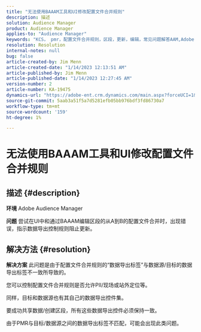 ```yaml
---
title: "无法使用BAAAM工具和UI修改配置文件合并规则"
description: 描述
solution: Audience Manager
product: Audience Manager
applies-to: "Audience Manager"
keywords: "KCS， pmr，配置文件合并规则，区段，更新，编辑，常见问题解答AAM,Adobe Audience Manager，无法修改， BAAAM工具"
resolution: Resolution
internal-notes: null
bug: false
article-created-by: Jim Menn
article-created-date: "1/14/2023 12:13:51 AM"
article-published-by: Jim Menn
article-published-date: "1/14/2023 12:27:45 AM"
version-number: 2
article-number: KA-19475
dynamics-url: "https://adobe-ent.crm.dynamics.com/main.aspx?forceUCI=1&pagetype=entityrecord&etn=knowledgearticle&id=053c7d52-a093-ed11-aad1-6045bd0065f9"
source-git-commit: 5aab3a51f5a7d5281efb05bb976bdf3fd86730a7
workflow-type: tm+mt
source-wordcount: '159'
ht-degree: 1%

---
```


# 无法使用BAAAM工具和UI修改配置文件合并规则

## 描述 {#description}


<b>环境</b>
Adobe Audience Manager

<b>问题</b>
尝试在UI中和通过BAAAM编辑区段的从A到B的配置文件合并时，出现错误，指示数据导出控制规则阻止更新。


## 解决方法 {#resolution}


<b>解决方案</b>
此问题是由于配置文件合并规则的“数据导出标签”与数据源/目标的数据导出标签不一致所导致的。

您可以控制配置文件合并规则是否允许PII/现场或站外定位等。

同样，目标和数据源也有其自己的数据导出控件集。

要成功共享数据/创建区段，所有这些数据导出控件必须保持一致。

由于PMR与目标/数据源之间的数据导出标签不匹配，可能会出现此类问题。
